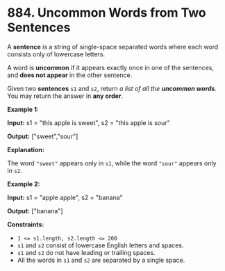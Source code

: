 # 884. Uncommon Words from Two Sentences 

A **sentence** is a string of single-space separated words where each word consists only of lowercase letters.

A word is **uncommon** if it appears exactly once in one of the sentences, and **does not appear** in the other sentence.

Given two **sentences** `s1` and `s2`, return _a list of all the **uncommon words**_. You may return the answer in **any order**.

**Example 1:**

**Input:** s1 = "this apple is sweet", s2 = "this apple is sour"

**Output:** ["sweet","sour"]

**Explanation:**

The word `"sweet"` appears only in `s1`, while the word `"sour"` appears only in `s2`.

**Example 2:**

**Input:** s1 = "apple apple", s2 = "banana"

**Output:** ["banana"]

**Constraints:**

- `1 <= s1.length, s2.length <= 200`
- `s1` and `s2` consist of lowercase English letters and spaces.
- `s1` and `s2` do not have leading or trailing spaces.
- All the words in `s1` and `s2` are separated by a single space.
